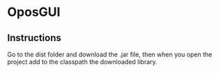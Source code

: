 # OposGUI

## Instructions
Go to the dist folder and download the .jar file, then when you open the project add to the classpath the downloaded library.
